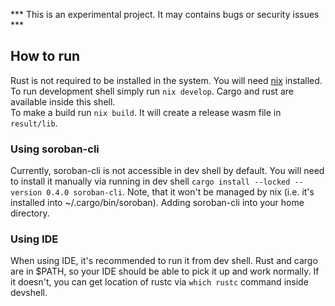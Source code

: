 *** This is an experimental project. It may contains bugs or security issues ***

## How to run
Rust is not required to be installed in the system. You will need [nix](https://nixos.org/download.html) installed.  
To run development shell simply run `nix develop`. Cargo and rust are available inside this shell.  
To make a build run `nix build`. It will create a release wasm file in `result/lib`.  
### Using soroban-cli
Currently, soroban-cli is not accessible in dev shell by default. You will need to install it manually via running in dev shell
`cargo install --locked --version 0.4.0 soroban-cli`. 
Note, that it won't be managed by nix (i.e. it's installed into ~/.cargo/bin/soroban). Adding soroban-cli into your home directory. 
### Using IDE
When using IDE, it's recommended to run it from dev shell. Rust and cargo are in $PATH, so your IDE should be able to pick it up
and work normally. If it doesn't, you can get location of rustc via `which rustc` command inside devshell.
